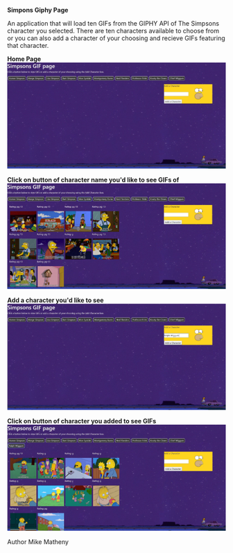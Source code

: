 **Simpons Giphy Page**

An application that will load ten GIFs from the GIPHY API of The Simpsons character you selected. There are ten characters available to choose from or you can also add a character of your choosing and recieve GIFs featuring that character.

**Home Page**
![](/assets/images/start.jpg)

**Click on button of character name you'd like to see GIFs of**
![](/assets/images/moe.jpg)

**Add a character you'd like to see**
![](/assets/images/add.jpg)

**Click on button of character you added to see GIFs**
![](/assets/images/ralph.jpg)


Author
Mike Matheny
